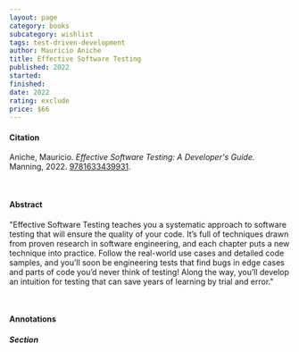 ```yaml
---
layout: page
category: books
subcategory: wishlist
tags: test-driven-development
author: Mauricio Aniche
title: Effective Software Testing
published: 2022
started:
finished:
date: 2022
rating: exclude
price: $66
---
```


#### Citation

Aniche, Mauricio. *Effective Software Testing: A Developer's Guide.* Manning, 2022. [‎9781633439931](https://www.amazon.ca/Effective-Software-Testing-developers-guide/dp/1633439933).

<br>

#### Abstract

"Effective Software Testing teaches you a systematic approach to software testing that will ensure the quality of your code. It’s full of techniques drawn from proven research in software engineering, and each chapter puts a new technique into practice. Follow the real-world use cases and detailed code samples, and you’ll soon be engineering tests that find bugs in edge cases and parts of code you’d never think of testing! Along the way, you’ll develop an intuition for testing that can save years of learning by trial and error."

<br>

#### Annotations

##### Section
